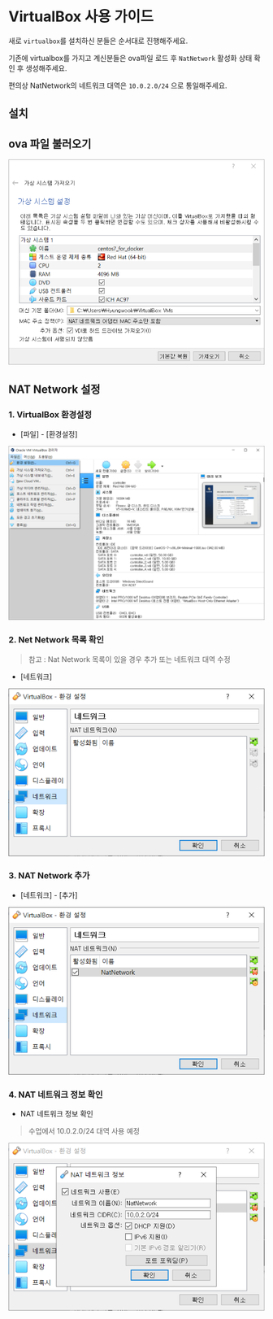 # VirtualBox 사용 가이드

새로 `virtualbox`를 설치하신 분들은 순서대로 진행해주세요.

기존에 virtualbox를 가지고 계신분들은 ova파일 로드 후 `NatNetwork` 활성화 상태 확인 후 생성해주세요.

편의상 NatNetwork의 네트워크 대역은 `10.0.2.0/24` 으로 통일해주세요.

## 설치

## ova 파일 불러오기

![ova파일 불러오기](./img/load_ovafile.png)

## NAT Network 설정

### 1. VirtualBox 환경설정

- [파일] - [환경설정]

![NatNetwork 설정](./img/a.png)

### 2. Net Network 목록 확인

> 참고 : Nat Network 목록이 있을 경우 추가 또는 네트워크 대역 수정

- [네트워크] 

![NatNetwork 설정](./img/b.png)

### 3. NAT Network 추가

- [네트워크] - [추가]

![NatNetwork 설정](./img/c.png)

### 4. NAT 네트워크 정보 확인

- NAT 네트워크 정보 확인

> 수업에서 10.0.2.0/24 대역 사용 예정

![NatNetwork 설정](./img/d.png)
